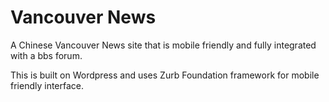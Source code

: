 Vancouver News
====

A Chinese Vancouver News site that is mobile friendly and fully integrated with a bbs forum. 

This is built on Wordpress and uses Zurb Foundation framework for mobile friendly interface.
